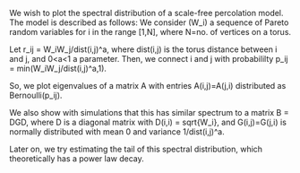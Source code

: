 We wish to plot the spectral distribution of a scale-free percolation model. The model is described as follows: 
We consider (W_i) a sequence of Pareto random variables for i in the range [1,N], where N=no. of vertices on a torus. 

Let r_ij = W_iW_j/dist(i,j)^a, where dist(i,j) is the torus distance between i and j, and 0<a<1 a parameter. Then, we connect i and j with probabililty p_ij = min(W_iW_j/dist(i,j)^a,1). 

So, we plot eigenvalues of a matrix A with entries A(i,j)=A(j,i) distributed as Bernoulli(p_ij). 

We also show with simulations that this has similar spectrum to a matrix B = DGD, where D is a diagonal matrix with D(i,i) = sqrt{W_i}, and G(i,j)=G(j,i) is normally distributed with mean 0 and variance 1/dist(i,j)^a. 

Later on, we try estimating the tail of this spectral distribution, which theoretically has a power law decay. 
